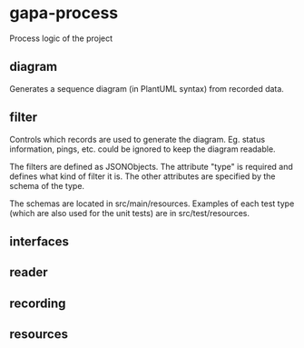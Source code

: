 # gapa-process
Process logic of the project

## diagram
Generates a sequence diagram (in PlantUML syntax) from recorded data.

## filter
Controls which records are used to generate the diagram. Eg. status information, pings, etc. could be ignored to keep the diagram readable.

The filters are defined as JSONObjects. The attribute "type" is required and defines what kind of filter it is. The other attributes are specified by the schema of the type.

The schemas are located in src/main/resources. Examples of each test type (which are also used for the unit tests) are in src/test/resources. 

## interfaces

## reader

## recording

## resources
